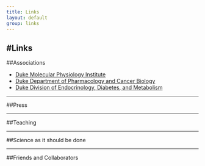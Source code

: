 ```yaml
---
title: Links
layout: default
group: links
---
```


#Links
---

##Associations
* [Duke Molecular Physiology Institute](https://dmpi.duke.edu/)
* [Duke Department of Pharmacology and Cancer Biology](https://pharmacology.duke.edu/)
* [Duke Division of Endocrinology, Diabetes, and Metabolism](https://medicine.duke.edu/divisions/endocrinology-metabolism-and-nutrition)

---

##Press

---

##Teaching

---

##Science as it should be done

---

##Friends and Collaborators